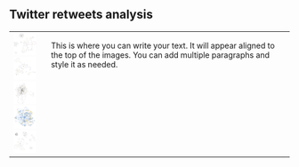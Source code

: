## Twitter retweets analysis

<table>
  <tr>
    <td>
      <img src="images/bard.png" width="100"><br>
      <img src="images/ChinaSpyBalloon.png" width="100"><br>
      <img src="images/Eurovision.png" width="100"><br>
      <img src="images/NursesStrike.png"" width="100"><br>
      <img src="images/SixNations.png" width="100">
    </td>
    <td style="vertical-align: top; padding-left: 20px;">
      <p>
        This is where you can write your text. It will appear aligned to the top of the images.
        You can add multiple paragraphs and style it as needed.
      </p>
    </td>
  </tr>
</table>

